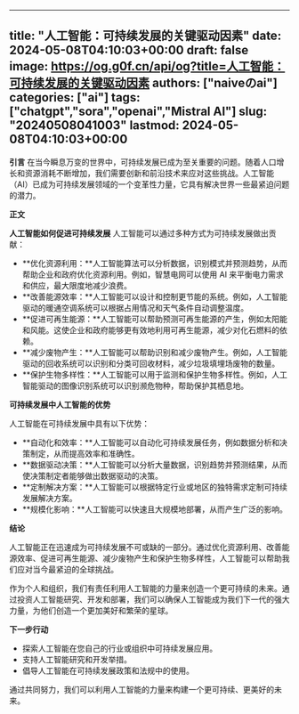
---
title: "人工智能：可持续发展的关键驱动因素"
date: 2024-05-08T04:10:03+00:00
draft: false
image: https://og.g0f.cn/api/og?title=人工智能：可持续发展的关键驱动因素
authors: ["naiveのai"]
categories: ["ai"]
tags: ["chatgpt","sora","openai","Mistral AI"]
slug: "20240508041003"
lastmod: 2024-05-08T04:10:03+00:00
---
**引言**
在当今瞬息万变的世界中，可持续发展已成为至关重要的问题。随着人口增长和资源消耗不断增加，我们需要创新和前沿技术来应对这些挑战。人工智能（AI）已成为可持续发展领域的一个变革性力量，它具有解决世界一些最紧迫问题的潜力。

**正文**

**人工智能如何促进可持续发展**
人工智能可以通过多种方式为可持续发展做出贡献：

* **优化资源利用：**人工智能算法可以分析数据，识别模式并预测趋势，从而帮助企业和政府优化资源利用。例如，智慧电网可以使用 AI 来平衡电力需求和供应，最大限度地减少浪费。
* **改善能源效率：**人工智能可以设计和控制更节能的系统。例如，人工智能驱动的暖通空调系统可以根据占用情况和天气条件自动调整温度。
* **促进可再生能源：**人工智能可以帮助预测可再生能源的产生，例如太阳能和风能。这使企业和政府能够更有效地利用可再生能源，减少对化石燃料的依赖。
* **减少废物产生：**人工智能可以帮助识别和减少废物产生。例如，人工智能驱动的回收系统可以识别和分类可回收材料，减少垃圾填埋场废物的数量。
* **保护生物多样性：**人工智能可以用于监测和保护生物多样性。例如，人工智能驱动的图像识别系统可以识别濒危物种，帮助保护其栖息地。

**可持续发展中人工智能的优势**

人工智能在可持续发展中具有以下优势：

* **自动化和效率：**人工智能可以自动化可持续发展任务，例如数据分析和决策制定，从而提高效率和准确性。
* **数据驱动决策：**人工智能可以分析大量数据，识别趋势并预测结果，从而使决策制定者能够做出数据驱动的决策。
* **定制解决方案：**人工智能可以根据特定行业或地区的独特需求定制可持续发展解决方案。
* **规模化影响：**人工智能可以快速且大规模地部署，从而产生广泛的影响。

**结论**

人工智能正在迅速成为可持续发展不可或缺的一部分。通过优化资源利用、改善能源效率、促进可再生能源、减少废物产生和保护生物多样性，人工智能可以帮助我们应对当今最紧迫的全球挑战。

作为个人和组织，我们有责任利用人工智能的力量来创造一个更可持续的未来。通过投资人工智能研究、开发和部署，我们可以确保人工智能成为我们下一代的强大力量，为他们创造一个更加美好和繁荣的星球。

**下一步行动**

* 探索人工智能在您自己的行业或组织中可持续发展应用。
* 支持人工智能研究和开发举措。
* 倡导人工智能在可持续发展政策和法规中的使用。

通过共同努力，我们可以利用人工智能的力量来构建一个更可持续、更美好的未来。